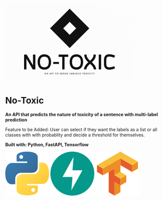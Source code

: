 ![](./images/No_Toxic.png)

# No-Toxic

**An API that predicts the nature of toxicity of a sentence with multi-label prediction**

Feature to be Added:
User can select if they want the labels as a list or all classes with with probablity and decide a threshold for themselves.

**Built with: Python, FastAPI, Tensorflow**

[![N|Solid](./images/svgs/python.svg)](https://www.python.org/)
[![N|Solid](./images/svgs/fastapi.svg)](https://fastapi.tiangolo.com/)
[![N|Solid](./images/svgs/tensorflow.svg)](https://www.tensorflow.org/)